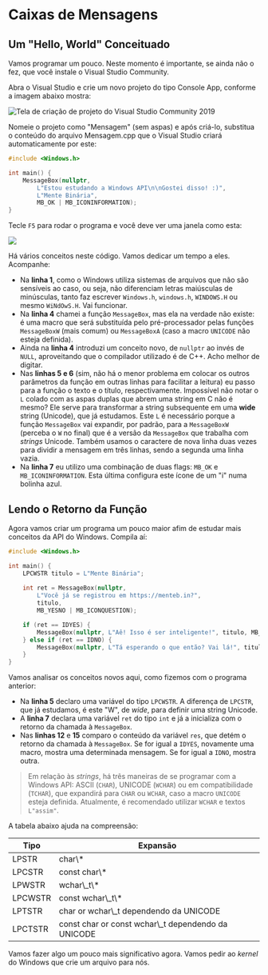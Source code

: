 # Caixas de Mensagens

## Um "Hello, World" Conceituado

Vamos programar um pouco. Neste momento é importante, se ainda não o fez, que você instale o Visual Studio Community.

Abra o Visual Studio e crie um novo projeto do tipo Console App, conforme a imagem abaixo mostra:

![Tela de criação de projeto do Visual Studio Community 2019][image-1]

Nomeie o projeto como "Mensagem" (sem aspas) e após criá-lo, substitua o conteúdo do arquivo Mensagem.cpp que o Visual Studio criará automaticamente por este:

```cpp
#include <Windows.h>

int main() {
	MessageBox(nullptr,
		L"Estou estudando a Windows API\n\nGostei disso! :)",
		L"Mente Binária",
		MB_OK | MB_ICONINFORMATION);
}
```

Tecle `F5` para rodar o programa e você deve ver uma janela como esta:

![][image-2]

Há vários conceitos neste código. Vamos dedicar um tempo a eles. Acompanhe:

* Na **linha 1**, como o Windows utiliza sistemas de arquivos que não são sensíveis ao caso, ou seja, não diferenciam letras maiúsculas de minúsculas, tanto faz escrever `Windows.h`, `windows.h`, `WINDOWS.H` ou mesmo `WiNdOwS.H`. Vai funcionar.
* Na **linha 4** chamei a função `MessageBox`, mas ela na verdade não existe: é uma macro que será substituída pelo pré-processador pelas funções `MessageBoxW` (mais comum) ou `MessageBoxA` (caso a macro `UNICODE` não esteja definida).
* Ainda na **linha 4** introduzi um conceito novo, de `nullptr` ao invés de `NULL`, aproveitando que o compilador utilizado é de C++. Acho melhor de digitar.
* Nas **linhas 5 e 6** (sim, não há o menor problema em colocar os outros parâmetros da função em outras linhas para facilitar a leitura) eu passo para a função o texto e o título, respectivamente. Impossível não notar o `L` colado com as aspas duplas que abrem uma string em C não é mesmo? Ele serve para transformar a string subsequente em uma **wide** string (Unicode), que já estudamos. Este `L` é necessário porque a função `MessageBox` vai expandir, por padrão, para a `MessageBoxW` (perceba o `W` no final) que é a versão da `MessageBox` que trabalha com _strings_ Unicode. Também usamos o caractere de nova linha duas vezes para dividir a mensagem em três linhas, sendo a segunda uma linha vazia.
* Na **linha 7** eu utilizo uma combinação de duas flags: `MB_OK` e `MB_ICONINFORMATION`. Esta última configura este ícone de um "i" numa bolinha azul.

## Lendo o Retorno da Função

Agora vamos criar um programa um pouco maior afim de estudar mais conceitos da API do Windows. Compila aí:

```cpp
#include <Windows.h>

int main() {
	LPCWSTR titulo = L"Mente Binária";
	
	int ret = MessageBox(nullptr,
		L"Você já se registrou em https://menteb.in?",
		titulo,
		MB_YESNO | MB_ICONQUESTION);

	if (ret == IDYES) {
		MessageBox(nullptr, L"Aê! Isso é ser inteligente!", titulo, MB_OK);
	} else if (ret == IDNO) {
		MessageBox(nullptr, L"Tá esperando o que então? Vai lá!", titulo, MB_OK); 
	}
}
```

Vamos analisar os conceitos novos aqui, como fizemos com o programa anterior:

* Na **linha 5** declaro uma variável do tipo `LPCWSTR`. A diferença de `LPCSTR`, que já estudamos, é este "W", de _wide_, para definir uma string Unicode.
* A **linha 7** declara uma variável `ret` do tipo `int` e já a inicializa com o retorno da chamada à `MessageBox`.
* Nas **linhas 12** e **15** comparo o conteúdo da variável `res`, que detém o retorno da chamada à `MessageBox`. Se for igual a `IDYES`, novamente uma macro, mostra uma determinada mensagem. Se for igual a `IDNO`, mostra outra.

> Em relação às _strings_, há três maneiras de se programar com a Windows API: ASCII (`CHAR`), UNICODE (`WCHAR`) ou em compatibilidade (`TCHAR`), que expandirá para `CHAR` ou `WCHAR`, caso a macro `UNICODE` esteja definida. Atualmente, é recomendado utilizar `WCHAR` e textos `L"assim"`.

A tabela abaixo ajuda na compreensão:

| Tipo    | Expansão                                             |
| ------- | ---------------------------------------------------- |
| LPSTR   | char\\\*                                             |
| LPCSTR  | const char\\\*                                       |
| LPWSTR  | wchar\\\_t\\\*                                       |
| LPCWSTR | const wchar\\\_t\\\*                                 |
| LPTSTR  | char or wchar\\\_t dependendo da UNICODE             |
| LPCTSTR | const char or const wchar\\\_t dependendo da UNICODE |

Vamos fazer algo um pouco mais significativo agora. Vamos pedir ao _kernel_ do Windows que crie um arquivo para nós.

[image-1]:	../.gitbook/assets/vs%5C_console%5C_cpp%5C_app.png
[image-2]:	../.gitbook/assets/msgboxw.png